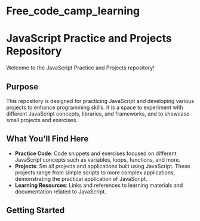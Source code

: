 # Free_code_camp_learning
# JavaScript Practice and Projects Repository

Welcome to the JavaScript Practice and Projects repository!

## Purpose

This repository is designed for practicing JavaScript and developing various projects to enhance programming skills. It is a space to experiment with different JavaScript concepts, libraries, and frameworks, and to showcase small projects and exercises.

## What You'll Find Here

- **Practice Code**: Code snippets and exercises focused on different JavaScript concepts such as variables, loops, functions, and more.
- **Projects**: Sm
all projects and applications built using JavaScript. These projects range from simple scripts to more complex applications, demonstrating the practical application of JavaScript.
- **Learning Resources**: Links and references to learning materials and documentation related to JavaScript.

## Getting Started
